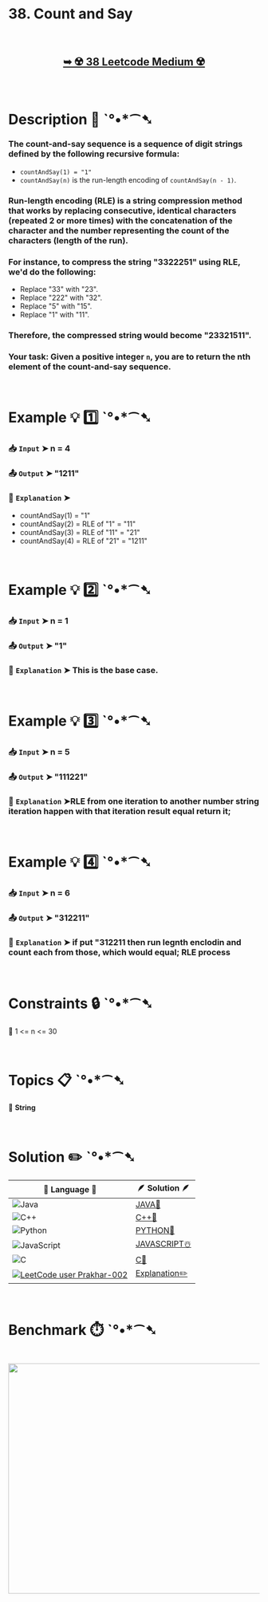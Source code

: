 # 38. Count and Say

</br>

<h2 align="center"> 

<a href="https://leetcode.com/problems/count-and-say/description/?envType=daily-question&envId=2025-04-18"><strong>➥ ☢️ 38 Leetcode Medium ☢️ </strong></a>
</h2>

</br>

# Description 📜 ˋ°•*⁀➷

### The count-and-say sequence is a sequence of digit strings defined by the following recursive formula:

- `countAndSay(1) = "1"`
- `countAndSay(n)` is the run-length encoding of `countAndSay(n - 1)`.

### Run-length encoding (RLE) is a string compression method that works by replacing consecutive, identical characters (repeated 2 or more times) with the concatenation of the character and the number representing the count of the characters (length of the run).

### For instance, to compress the string "3322251" using RLE, we'd do the following:

- Replace "33" with "23".
- Replace "222" with "32".
- Replace "5" with "15".
- Replace "1" with "11".

### Therefore, the compressed string would become "23321511".

### Your task: Given a positive integer `n`, you are to return the nth element of the count-and-say sequence.

</br>

# Example 💡 1️⃣ ˋ°•*⁀➷

  ### 📥 `Input`  ➤ n = 4

  ### 📤 `Output`  ➤ "1211"

  ### 🔦 `Explanation`  ➤

- countAndSay(1) = "1"
- countAndSay(2) = RLE of "1" = "11"
- countAndSay(3) = RLE of "11" = "21"
- countAndSay(4) = RLE of "21" = "1211"

</br>

# Example 💡 2️⃣ ˋ°•*⁀➷

  ### 📥 `Input` ➤ n = 1

  ### 📤 `Output`  ➤ "1"

  ### 🔦 `Explanation` ➤ This is the base case.

</br>

# Example 💡 3️⃣ ˋ°•*⁀➷

  ### 📥 `Input` ➤ n = 5

  ### 📤 `Output`  ➤ "111221"

  ### 🔦 `Explanation`  ➤RLE from one iteration to another number string iteration happen with that iteration result equal return it;

</br>

# Example 💡 4️⃣ ˋ°•*⁀➷

  ### 📥 `Input`  ➤ n = 6

  ### 📤 `Output`  ➤ "312211"

  ### 🔦 `Explanation`  ➤ if put "312211 then run legnth enclodin and count each from those, which would equal; RLE process

</br>

# Constraints 🔒 ˋ°•*⁀➷

🔹 1 <= n <= 30 </br>

</br>

# Topics 📋 ˋ°•*⁀➷

🔸 **String**  </br>

</br>

# Solution ✏️ ˋ°•*⁀➷

| 📒 Language 📒  | 🪶 Solution 🪶 |
| ------------- | ------------- |
|  ![Java](https://img.shields.io/badge/java-%23ED8B00.svg?style=for-the-badge&logo=openjdk&logoColor=white)  | [JAVA🍁]() |
|  ![C++](https://img.shields.io/badge/c++-%2300599C.svg?style=for-the-badge&logo=c%2B%2B&logoColor=white)  | [C++🎲]()  |
|  ![Python](https://img.shields.io/badge/python-3670A0?style=for-the-badge&logo=python&logoColor=ffdd54)    | [PYTHON🍰]() |
| ![JavaScript](https://img.shields.io/badge/javascript-%23323330.svg?style=for-the-badge&logo=javascript&logoColor=%23F7DF1E)   | [JAVASCRIPT☃️]() |
|   ![C](https://img.shields.io/badge/c-%2300599C.svg?style=for-the-badge&logo=c&logoColor=white)   | [C💖]()  |
| [![LeetCode user Prakhar-002](https://img.shields.io/badge/dynamic/json?style=for-the-badge&labelColor=black&color=%23ffa116&label=Solved&query=solvedOverTotal&url=https%3A%2F%2Fleetcode-badge.vercel.app%2Fapi%2Fusers%2FPrakhar-002&logo=leetcode&logoColor=yellow)](https://leetcode.com/Prakhar-002/)  | [Explanation✏️]() |

</br>

# Benchmark ⏱️ ˋ°•*⁀➷

<h1  align="center" >

<img src ="" width = "700px" height="462px" />

</h1>
